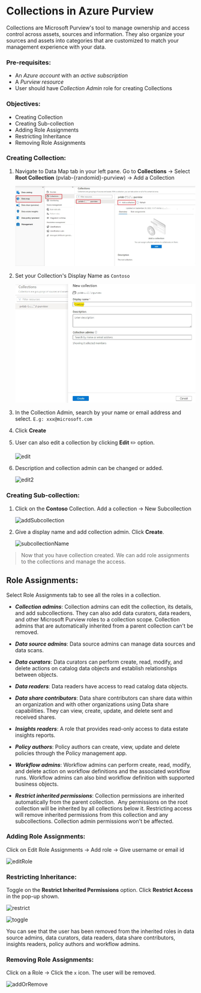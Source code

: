 # Collections in Azure Purview

Collections are Microsoft Purview's tool to manage ownership and access control across assets, sources and information.
They also organize your sources and assets into categories that are customized to match your management experience with your data.

### Pre-requisites:

- An *Azure account* with an *active subscription*
- A *Purview resource*
- User should have *Collection Admin* role for creating Collections

### Objectives:

- Creating Collection
- Creating Sub-collection
- Adding Role Assignments
- Restricting Inheritance
- Removing Role Assignments

### Creating Collection:

1. Navigate to Data Map tab in your left pane. Go to **Collections** -> Select **Root Collection** (pvlab-{randomid}-purview) -> Add a Collection

   ![addCollection](./assets/2-1_add_collection.jpg "add collection")

2. Set your Collection's Display Name as ```Contoso```

   ![collectionName](./assets/2-2_collection_name.jpg "collection name")

3. In the Collection Admin, search by your name or email address and select.
   ```E.g: xxx@microsoft.com```

4. Click **Create**

5. User can also edit a collection by clicking **Edit** ✏️ option.

   ![edit](./assets/2-3_edit.jpg "edit")

6. Description and collection admin can be changed or added.

   ![edit2](./assets/2-4_edit_2.jpg "edit 2")

### Creating Sub-collection:

1. Click on the **Contoso** Collection. Add a collection -> New Subcollection

   ![addSubcollection](./assets/2-5_add_subcollection.jpg "add subcollection")

2. Give a display name and add collection admin. Click **Create**.

   ![subcollectionName](./assets/2-6_subcollection_name.jpg "subcollection name")

> Now that you have collection created. We can add role assignments to the collections and manage the access.

## Role Assignments:

Select Role Assignments tab to see all the roles in a collection.

- **_Collection admins_**: 
  Collection admins can edit the collection, its details, and add subcollections. They can also add data curators, data readers, and other Microsoft Purview roles to a collection scope. Collection admins that are automatically inherited from a parent collection can't be removed.

- **_Data source admins_**:
  Data source admins can manage data sources and data scans.

- **_Data curators_**:
  Data curators can perform create, read, modify, and delete actions on catalog data objects and establish relationships between objects.

- **_Data readers_**:
  Data readers have access to read catalog data objects.

- **_Data share contributors_**:
  Data share contributors can share data within an organization and with other organizations using Data share capabilities. They can view, create, update, and delete sent and received shares.

- **_Insights readers_**:
  A role that provides read-only access to data estate insights reports.

- **_Policy authors_**:
  Policy authors can create, view, update and delete policies through the Policy management app.

- **_Workflow admins_**:
  Workflow admins can perform create, read, modify, and delete action on workflow definitions and the associated workflow runs. Workflow admins can also bind workflow definition with supported business objects.

- **_Restrict inherited permissions_**:
  Collection permissions are inherited automatically from the parent collection. 
  Any permissions on the root collection will be inherited by all collections below it.
  Restricting access will remove inherited permissions from this collection and any subcollections.
  Collection admin permissions won't be affected.

### Adding Role Assignments:

Click on Edit Role Assignments -> Add role -> Give username or email id

![editRole](./assets/2-7_edit_role.jpg "edit role")

### Restricting Inheritance:

Toggle on the **Restrict Inherited Permissions** option. Click **Restrict Access** in the pop-up shown.

![restrict](./assets/2-8_restrict.jpg "restrict")

![toggle](./assets/2-9_toggle.jpg "toggle")

You can see that the user has been removed from the inherited roles in data source admins, data curators, data readers, data share contributors, insights readers, policy authors and workflow admins.

### Removing Role Assignments:

Click on a Role -> Click the ``x`` icon. The user will be removed.

![addOrRemove](./assets/2-10_add_or_remove.jpg "add or remove")
